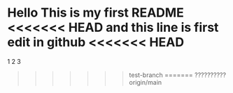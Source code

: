 Hello 
This is my first README
<<<<<<< HEAD
and this line is first edit in github
<<<<<<< HEAD
=======
1
2
3

>>>>>>> test-branch
=======
??????????
>>>>>>> origin/main
